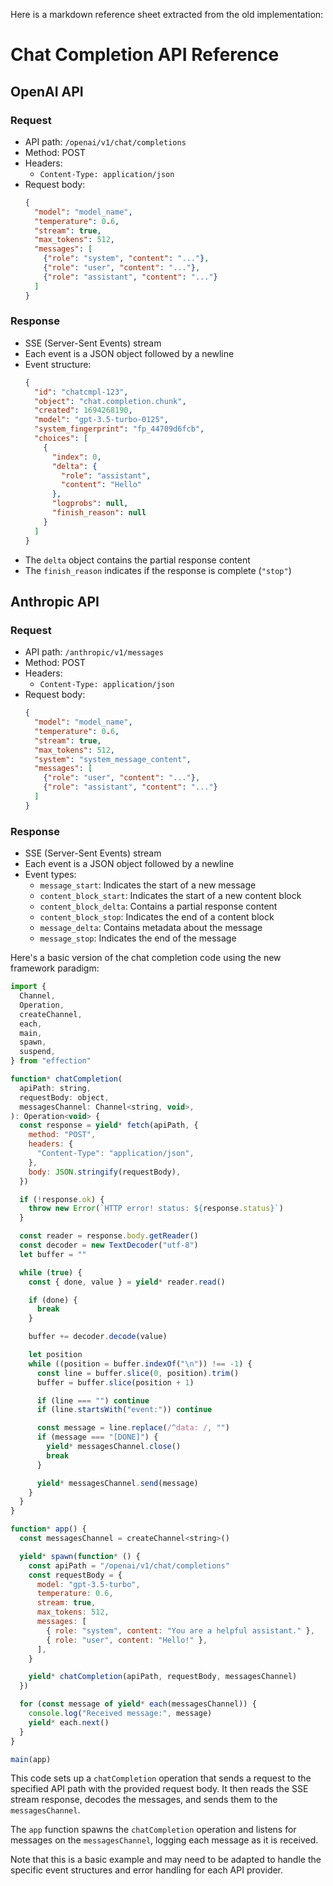 Here is a markdown reference sheet extracted from the old implementation:

# Chat Completion API Reference

## OpenAI API

### Request
- API path: `/openai/v1/chat/completions`
- Method: POST
- Headers:
  - `Content-Type: application/json`
- Request body:
  ```json
  {
    "model": "model_name",
    "temperature": 0.6,
    "stream": true,
    "max_tokens": 512,
    "messages": [
      {"role": "system", "content": "..."},
      {"role": "user", "content": "..."},
      {"role": "assistant", "content": "..."}
    ]
  }
  ```

### Response
- SSE (Server-Sent Events) stream
- Each event is a JSON object followed by a newline
- Event structure:
  ```json
  {
    "id": "chatcmpl-123", 
    "object": "chat.completion.chunk",
    "created": 1694268190,
    "model": "gpt-3.5-turbo-0125",
    "system_fingerprint": "fp_44709d6fcb",
    "choices": [
      {
        "index": 0,
        "delta": {
          "role": "assistant",
          "content": "Hello"
        },
        "logprobs": null,
        "finish_reason": null
      }
    ]
  }
  ```
- The `delta` object contains the partial response content
- The `finish_reason` indicates if the response is complete (`"stop"`)

## Anthropic API

### Request
- API path: `/anthropic/v1/messages`
- Method: POST
- Headers:
  - `Content-Type: application/json`
- Request body:
  ```json
  {
    "model": "model_name",
    "temperature": 0.6,
    "stream": true,
    "max_tokens": 512,
    "system": "system_message_content",
    "messages": [
      {"role": "user", "content": "..."},
      {"role": "assistant", "content": "..."}
    ]
  }
  ```

### Response
- SSE (Server-Sent Events) stream
- Each event is a JSON object followed by a newline
- Event types:
  - `message_start`: Indicates the start of a new message
  - `content_block_start`: Indicates the start of a new content block
  - `content_block_delta`: Contains a partial response content
  - `content_block_stop`: Indicates the end of a content block
  - `message_delta`: Contains metadata about the message
  - `message_stop`: Indicates the end of the message

Here's a basic version of the chat completion code using the new framework paradigm:

```javascript
import {
  Channel,
  Operation,
  createChannel,
  each,
  main,
  spawn,
  suspend,
} from "effection"

function* chatCompletion(
  apiPath: string,
  requestBody: object,
  messagesChannel: Channel<string, void>,
): Operation<void> {
  const response = yield* fetch(apiPath, {
    method: "POST",
    headers: {
      "Content-Type": "application/json",
    },
    body: JSON.stringify(requestBody),
  })

  if (!response.ok) {
    throw new Error(`HTTP error! status: ${response.status}`)
  }

  const reader = response.body.getReader()
  const decoder = new TextDecoder("utf-8")
  let buffer = ""

  while (true) {
    const { done, value } = yield* reader.read()

    if (done) {
      break
    }

    buffer += decoder.decode(value)

    let position
    while ((position = buffer.indexOf("\n")) !== -1) {
      const line = buffer.slice(0, position).trim()
      buffer = buffer.slice(position + 1)

      if (line === "") continue
      if (line.startsWith("event:")) continue

      const message = line.replace(/^data: /, "")
      if (message === "[DONE]") {
        yield* messagesChannel.close()
        break
      }

      yield* messagesChannel.send(message)
    }
  }
}

function* app() {
  const messagesChannel = createChannel<string>()

  yield* spawn(function* () {
    const apiPath = "/openai/v1/chat/completions"
    const requestBody = {
      model: "gpt-3.5-turbo",
      temperature: 0.6,
      stream: true,
      max_tokens: 512,
      messages: [
        { role: "system", content: "You are a helpful assistant." },
        { role: "user", content: "Hello!" },
      ],
    }

    yield* chatCompletion(apiPath, requestBody, messagesChannel)
  })

  for (const message of yield* each(messagesChannel)) {
    console.log("Received message:", message)
    yield* each.next()
  }
}

main(app)
```

This code sets up a `chatCompletion` operation that sends a request to the specified API path with the provided request body. It then reads the SSE stream response, decodes the messages, and sends them to the `messagesChannel`.

The `app` function spawns the `chatCompletion` operation and listens for messages on the `messagesChannel`, logging each message as it is received.

Note that this is a basic example and may need to be adapted to handle the specific event structures and error handling for each API provider.
